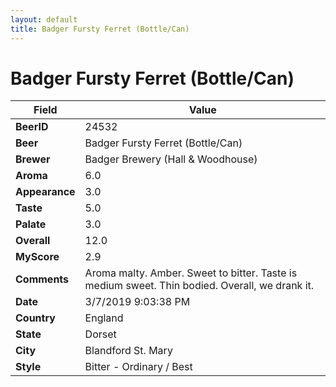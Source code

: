 ```yaml
---
layout: default
title: Badger Fursty Ferret (Bottle/Can)
---
```


# Badger Fursty Ferret (Bottle/Can)

| Field         | Value     |
|---------------|-----------|
| **BeerID** | 24532 |
| **Beer** | Badger Fursty Ferret (Bottle/Can) |
| **Brewer** | Badger Brewery (Hall & Woodhouse) |
| **Aroma** | 6.0 |
| **Appearance** | 3.0 |
| **Taste** | 5.0 |
| **Palate** | 3.0 |
| **Overall** | 12.0 |
| **MyScore** | 2.9 |
| **Comments** | Aroma malty.  Amber. Sweet to bitter. Taste is medium sweet. Thin bodied. Overall, we drank it.  |
| **Date** | 3/7/2019 9:03:38 PM |
| **Country** | England |
| **State** | Dorset |
| **City** | Blandford St. Mary |
| **Style** | Bitter - Ordinary / Best |
